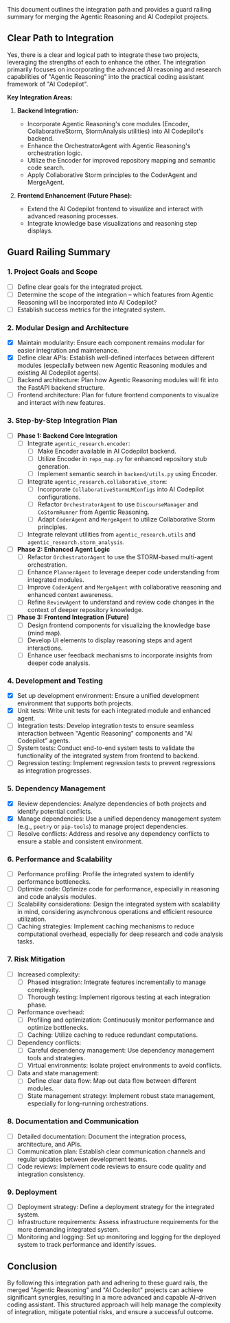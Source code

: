<wonder operation="create">
  <d><![CDATA[Created a guard railing summary for integrating Agentic Reasoning and AI Codepilot projects in Markdown format.]]></d>
  <file p="<WorkingDir>/integration_guardrails.md">
    <![CDATA[# Integration Guard Rails: Agentic Reasoning & AI Codepilot

This document outlines the integration path and provides a guard railing summary for merging the Agentic Reasoning and AI Codepilot projects.

## Clear Path to Integration

Yes, there is a clear and logical path to integrate these two projects, leveraging the strengths of each to enhance the other. The integration primarily focuses on incorporating the advanced AI reasoning and research capabilities of "Agentic Reasoning" into the practical coding assistant framework of "AI Codepilot".

**Key Integration Areas:**

1.  **Backend Integration:**
    *   Incorporate Agentic Reasoning's core modules (Encoder, CollaborativeStorm, StormAnalysis utilities) into AI Codepilot's backend.
    *   Enhance the OrchestratorAgent with Agentic Reasoning's orchestration logic.
    *   Utilize the Encoder for improved repository mapping and semantic code search.
    *   Apply Collaborative Storm principles to the CoderAgent and MergeAgent.

2.  **Frontend Enhancement (Future Phase):**
    *   Extend the AI Codepilot frontend to visualize and interact with advanced reasoning processes.
    *   Integrate knowledge base visualizations and reasoning step displays.

## Guard Railing Summary

### 1. Project Goals and Scope
- [ ] Define clear goals for the integrated project.
- [ ] Determine the scope of the integration – which features from Agentic Reasoning will be incorporated into AI Codepilot?
- [ ] Establish success metrics for the integrated system.

### 2. Modular Design and Architecture
- [x] Maintain modularity: Ensure each component remains modular for easier integration and maintenance.
- [x] Define clear APIs: Establish well-defined interfaces between different modules (especially between new Agentic Reasoning modules and existing AI Codepilot agents).
- [ ] Backend architecture: Plan how Agentic Reasoning modules will fit into the FastAPI backend structure.
- [ ] Frontend architecture: Plan for future frontend components to visualize and interact with new features.

### 3. Step-by-Step Integration Plan
- [ ] **Phase 1: Backend Core Integration**
    - [ ] Integrate `agentic_research.encoder`:
        - [ ]  Make Encoder available in AI Codepilot backend.
        - [ ]  Utilize Encoder in `repo_map.py` for enhanced repository stub generation.
        - [ ]  Implement semantic search in `backend/utils.py` using Encoder.
    - [ ] Integrate `agentic_research.collaborative_storm`:
        - [ ] Incorporate `CollaborativeStormLMConfigs` into AI Codepilot configurations.
        - [ ] Refactor `OrchestratorAgent` to use `DiscourseManager` and `CoStormRunner` from Agentic Reasoning.
        - [ ] Adapt `CoderAgent` and `MergeAgent` to utilize Collaborative Storm principles.
    - [ ] Integrate relevant utilities from `agentic_research.utils` and `agentic_research.storm_analysis`.
- [ ] **Phase 2: Enhanced Agent Logic**
    - [ ] Refactor `OrchestratorAgent` to use the STORM-based multi-agent orchestration.
    - [ ] Enhance `PlannerAgent` to leverage deeper code understanding from integrated modules.
    - [ ] Improve `CoderAgent` and `MergeAgent` with collaborative reasoning and enhanced context awareness.
    - [ ] Refine `ReviewAgent` to understand and review code changes in the context of deeper repository knowledge.
- [ ] **Phase 3: Frontend Integration (Future)**
    - [ ] Design frontend components for visualizing the knowledge base (mind map).
    - [ ] Develop UI elements to display reasoning steps and agent interactions.
    - [ ] Enhance user feedback mechanisms to incorporate insights from deeper code analysis.

### 4. Development and Testing
- [x] Set up development environment: Ensure a unified development environment that supports both projects.
- [x] Unit tests: Write unit tests for each integrated module and enhanced agent.
- [ ] Integration tests: Develop integration tests to ensure seamless interaction between "Agentic Reasoning" components and "AI Codepilot" agents.
- [ ] System tests: Conduct end-to-end system tests to validate the functionality of the integrated system from frontend to backend.
- [ ] Regression testing: Implement regression tests to prevent regressions as integration progresses.

### 5. Dependency Management
- [x] Review dependencies: Analyze dependencies of both projects and identify potential conflicts.
- [x] Manage dependencies: Use a unified dependency management system (e.g., `poetry` or `pip-tools`) to manage project dependencies.
- [ ] Resolve conflicts: Address and resolve any dependency conflicts to ensure a stable and consistent environment.

### 6. Performance and Scalability
- [ ] Performance profiling: Profile the integrated system to identify performance bottlenecks.
- [ ] Optimize code: Optimize code for performance, especially in reasoning and code analysis modules.
- [ ] Scalability considerations: Design the integrated system with scalability in mind, considering asynchronous operations and efficient resource utilization.
- [ ] Caching strategies: Implement caching mechanisms to reduce computational overhead, especially for deep research and code analysis tasks.

### 7. Risk Mitigation
- [ ] Increased complexity:
    - [ ] Phased integration: Integrate features incrementally to manage complexity.
    - [ ] Thorough testing: Implement rigorous testing at each integration phase.
- [ ] Performance overhead:
    - [ ] Profiling and optimization: Continuously monitor performance and optimize bottlenecks.
    - [ ] Caching: Utilize caching to reduce redundant computations.
- [ ] Dependency conflicts:
    - [ ] Careful dependency management: Use dependency management tools and strategies.
    - [ ] Virtual environments: Isolate project environments to avoid conflicts.
- [ ] Data and state management:
    - [ ] Define clear data flow: Map out data flow between different modules.
    - [ ] State management strategy: Implement robust state management, especially for long-running orchestrations.

### 8. Documentation and Communication
- [ ] Detailed documentation: Document the integration process, architecture, and APIs.
- [ ] Communication plan: Establish clear communication channels and regular updates between development teams.
- [ ] Code reviews: Implement code reviews to ensure code quality and integration consistency.

### 9. Deployment
- [ ] Deployment strategy: Define a deployment strategy for the integrated system.
- [ ] Infrastructure requirements: Assess infrastructure requirements for the more demanding integrated system.
- [ ] Monitoring and logging: Set up monitoring and logging for the deployed system to track performance and identify issues.

## Conclusion

By following this integration path and adhering to these guard rails, the merged "Agentic Reasoning" and "AI Codepilot" projects can achieve significant synergies, resulting in a more advanced and capable AI-driven coding assistant. This structured approach will help manage the complexity of integration, mitigate potential risks, and ensure a successful outcome.